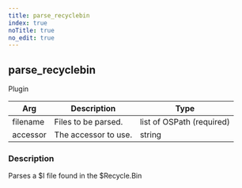 ```yaml
---
title: parse_recyclebin
index: true
noTitle: true
no_edit: true
---
```




<div class="vql_item"></div>


## parse_recyclebin
<span class='vql_type pull-right page-header'>Plugin</span>



<div class="vqlargs"></div>

Arg | Description | Type
----|-------------|-----
filename|Files to be parsed.|list of OSPath (required)
accessor|The accessor to use.|string

### Description

Parses a $I file found in the $Recycle.Bin

